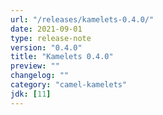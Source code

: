```yaml
---
url: "/releases/kamelets-0.4.0/"
date: 2021-09-01
type: release-note
version: "0.4.0"
title: "Kamelets 0.4.0"
preview: ""
changelog: ""
category: "camel-kamelets"
jdk: [11]
---
```

